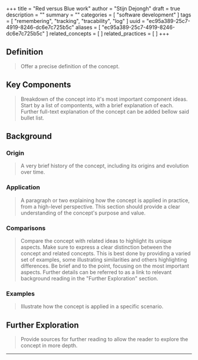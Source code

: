 +++
title = "Red versus Blue work"
author = "Stijn Dejongh"
draft = true
description = ""
summary = ""
categories = [ "software development" ]
tags = [ "remembering", "tracking", "tracability", "log" ]
uuid = "ec95a389-25c7-4919-8246-dc6e7c725b5c"
aliases = [ "ec95a389-25c7-4919-8246-dc6e7c725b5c" ]
related_concepts = [ ]
related_practices = [ ]
+++

## Definition

> Offer a precise definition of the concept.

## Key Components

> Breakdown of the concept into it's most important component ideas.
> Start by a list of compontents, with a brief explanation of each.
> Further full-text explanation of the concept can be added bellow said bullet list.

## Background

### Origin

> A very brief history of the concept, including its origins and evolution over time.

### Application

> A paragraph or two explaining how the concept is applied in practice, from a high-level perspective.
> This section should provide a clear understanding of the concept's purpose and value.

### Comparisons

> Compare the concept with related ideas to highlight its unique aspects.
> Make sure to express a clear distinction between the concept and related concepts. This is best done by providing a varied set of examples,
> some illustrating similarities and others highlighting differences.
> Be brief and to the point, focusing on the most important aspects. Further details can be referred to as a link to relevant background reading in
> the "Further Exploration" section.

### Examples

> Illustrate how the concept is applied in a specific scenario.

## Further Exploration

> Provide sources for further reading to allow the reader to explore the concept in more depth.

---
